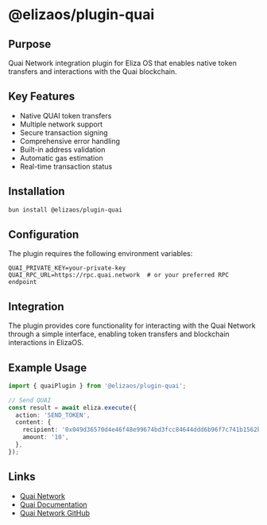 # @elizaos/plugin-quai

## Purpose

Quai Network integration plugin for Eliza OS that enables native token transfers and interactions with the Quai blockchain.

## Key Features

- Native QUAI token transfers
- Multiple network support
- Secure transaction signing
- Comprehensive error handling
- Built-in address validation
- Automatic gas estimation
- Real-time transaction status

## Installation

```bash
bun install @elizaos/plugin-quai
```

## Configuration

The plugin requires the following environment variables:

```env
QUAI_PRIVATE_KEY=your-private-key
QUAI_RPC_URL=https://rpc.quai.network  # or your preferred RPC endpoint
```

## Integration

The plugin provides core functionality for interacting with the Quai Network through a simple interface, enabling token transfers and blockchain interactions in ElizaOS.

## Example Usage

```typescript
import { quaiPlugin } from '@elizaos/plugin-quai';

// Send QUAI
const result = await eliza.execute({
  action: 'SEND_TOKEN',
  content: {
    recipient: '0x049d36570d4e46f48e99674bd3fcc84644ddd6b96f7c741b1562b82f9e004dc7',
    amount: '10',
  },
});
```

## Links

- [Quai Network](https://qu.ai/)
- [Quai Documentation](https://docs.qu.ai/)
- [Quai Network GitHub](https://github.com/dominant-strategies)
